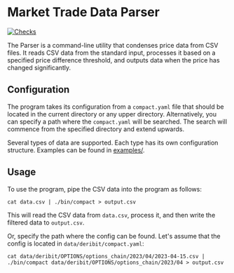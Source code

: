 # Market Trade Data Parser

[![Checks](https://github.com/inc4/trade-data-compact/actions/workflows/checks.yaml/badge.svg)](https://github.com/inc4/trade-data-compact/actions/workflows/checks.yaml)

The Parser is a command-line utility that condenses price data from CSV files.
It reads CSV data from the standard input, processes it based on a specified
price difference threshold, and outputs data when the price has changed
significantly.

## Configuration

The program takes its configuration from a `compact.yaml` file that should be
located in the current directory or any upper directory. Alternatively, you can
specify a path where the `compact.yaml` will be searched. The search will
commence from the specified directory and extend upwards.

Several types of data are supported. Each type has its own configuration
structure. Examples can be found in [examples/](./examples).

## Usage

To use the program, pipe the CSV data into the program as follows:

```shell
cat data.csv | ./bin/compact > output.csv
```

This will read the CSV data from `data.csv`, process it, and then write the
filtered data to `output.csv`.

Or, specify the path where the config can be found. Let's assume that the
config is located in `data/deribit/compact.yaml`:

```shell
cat data/deribit/OPTIONS/options_chain/2023/04/2023-04-15.csv | ./bin/compact data/deribit/OPTIONS/options_chain/2023/04 > output.csv
```
